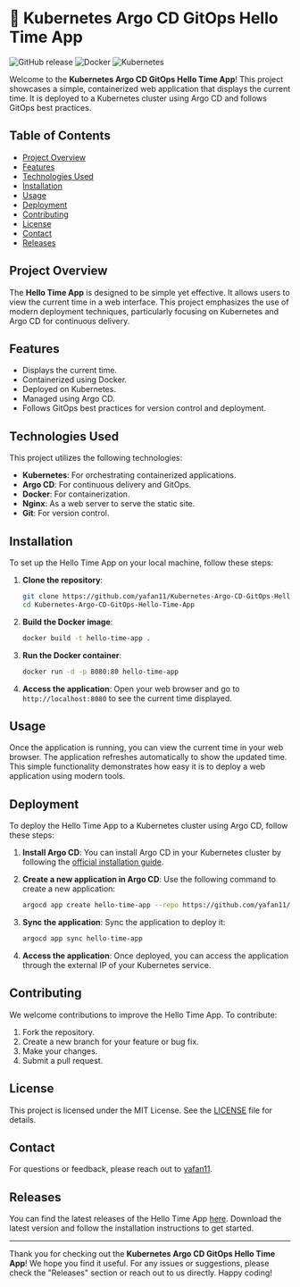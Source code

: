 # 🚀 Kubernetes Argo CD GitOps Hello Time App

![GitHub release](https://img.shields.io/github/release/yafan11/Kubernetes-Argo-CD-GitOps-Hello-Time-App.svg) ![Docker](https://img.shields.io/badge/docker-%20%F0%9F%8C%8D%20%F0%9F%8C%8D%20%F0%9F%8C%8D-blue) ![Kubernetes](https://img.shields.io/badge/kubernetes-%20%F0%9F%9A%80%20%F0%9F%9A%80%20%F0%9F%9A%80-lightblue)

Welcome to the **Kubernetes Argo CD GitOps Hello Time App**! This project showcases a simple, containerized web application that displays the current time. It is deployed to a Kubernetes cluster using Argo CD and follows GitOps best practices.

## Table of Contents

- [Project Overview](#project-overview)
- [Features](#features)
- [Technologies Used](#technologies-used)
- [Installation](#installation)
- [Usage](#usage)
- [Deployment](#deployment)
- [Contributing](#contributing)
- [License](#license)
- [Contact](#contact)
- [Releases](#releases)

## Project Overview

The **Hello Time App** is designed to be simple yet effective. It allows users to view the current time in a web interface. This project emphasizes the use of modern deployment techniques, particularly focusing on Kubernetes and Argo CD for continuous delivery.

## Features

- Displays the current time.
- Containerized using Docker.
- Deployed on Kubernetes.
- Managed using Argo CD.
- Follows GitOps best practices for version control and deployment.

## Technologies Used

This project utilizes the following technologies:

- **Kubernetes**: For orchestrating containerized applications.
- **Argo CD**: For continuous delivery and GitOps.
- **Docker**: For containerization.
- **Nginx**: As a web server to serve the static site.
- **Git**: For version control.

## Installation

To set up the Hello Time App on your local machine, follow these steps:

1. **Clone the repository**:
   ```bash
   git clone https://github.com/yafan11/Kubernetes-Argo-CD-GitOps-Hello-Time-App.git
   cd Kubernetes-Argo-CD-GitOps-Hello-Time-App
   ```

2. **Build the Docker image**:
   ```bash
   docker build -t hello-time-app .
   ```

3. **Run the Docker container**:
   ```bash
   docker run -d -p 8080:80 hello-time-app
   ```

4. **Access the application**:
   Open your web browser and go to `http://localhost:8080` to see the current time displayed.

## Usage

Once the application is running, you can view the current time in your web browser. The application refreshes automatically to show the updated time. This simple functionality demonstrates how easy it is to deploy a web application using modern tools.

## Deployment

To deploy the Hello Time App to a Kubernetes cluster using Argo CD, follow these steps:

1. **Install Argo CD**:
   You can install Argo CD in your Kubernetes cluster by following the [official installation guide](https://argo-cd.readthedocs.io/en/stable/getting_started/).

2. **Create a new application in Argo CD**:
   Use the following command to create a new application:
   ```bash
   argocd app create hello-time-app --repo https://github.com/yafan11/Kubernetes-Argo-CD-GitOps-Hello-Time-App --path . --dest-server https://kubernetes.default.svc --dest-namespace default
   ```

3. **Sync the application**:
   Sync the application to deploy it:
   ```bash
   argocd app sync hello-time-app
   ```

4. **Access the application**:
   Once deployed, you can access the application through the external IP of your Kubernetes service.

## Contributing

We welcome contributions to improve the Hello Time App. To contribute:

1. Fork the repository.
2. Create a new branch for your feature or bug fix.
3. Make your changes.
4. Submit a pull request.

## License

This project is licensed under the MIT License. See the [LICENSE](LICENSE) file for details.

## Contact

For questions or feedback, please reach out to [yafan11](https://github.com/yafan11).

## Releases

You can find the latest releases of the Hello Time App [here](https://github.com/yafan11/Kubernetes-Argo-CD-GitOps-Hello-Time-App/releases). Download the latest version and follow the installation instructions to get started.

---

Thank you for checking out the **Kubernetes Argo CD GitOps Hello Time App**! We hope you find it useful. For any issues or suggestions, please check the "Releases" section or reach out to us directly. Happy coding!